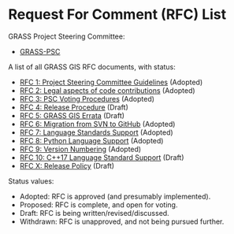 # Request For Comment (RFC) List

GRASS Project Steering Committee:

- [GRASS-PSC](https://grasswiki.osgeo.org/wiki/PSC)

A list of all GRASS GIS RFC documents, with status:

- [RFC 1: Project Steering Committee Guidelines](PSC_guidelines.md) (Adopted)
- [RFC 2: Legal aspects of code contributions](legal_aspects_of_code_contributions.md)
  (Adopted)
- [RFC 3: PSC Voting Procedures](PSC_voting_procedures.md) (Adopted)
- [RFC 4: Release Procedure](https://github.com/OSGeo/grass/pull/2815) (Draft)
- [RFC 5: GRASS GIS Errata](https://github.com/OSGeo/grass/pull/2813) (Draft)
- [RFC 6: Migration from SVN to GitHub](migration_github.md) (Adopted)
- [RFC 7: Language Standards Support](language_standards_support.md) (Adopted)
- [RFC 8: Python Language Support](python_language_support.md) (Adopted)
- [RFC 9: Version Numbering](version_numbering.md) (Adopted)
- [RFC 10: C++17 Language Standard Support](RFC10_cpp17_language_standards_support.md)
  (Draft)
- [RFC X: Release Policy](https://github.com/OSGeo/grass/pull/3673) (Draft)

Status values:

- Adopted: RFC is approved (and presumably implemented).
- Proposed: RFC is complete, and open for voting.
- Draft: RFC is being written/revised/discussed.
- Withdrawn: RFC is unapproved, and not being pursued further.
